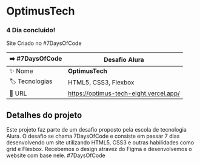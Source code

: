 # OptimusTech
### 4 Dia concluido!

Site Criado no #7DaysOfCode

| ➡️ #7DaysOfCode | **Desafio Alura**
| -------------  | --- |
| :sparkles: Nome        | **OptimusTech**
| :label: Tecnologias | HTML5, CSS3, Flexbox
| :rocket: URL         | https://optimus-tech-eight.vercel.app/

## Detalhes do projeto

Este projeto faz parte de um desafio proposto pela escola de tecnologia Alura. O desafio se chama 7DaysOfCode
e consiste em passar 7 dias desenvolvendo um site utilizando HTML5, CSS3 e outras habilidades como grid e 
Flexbox. Recebemos o design atravez do Figma e desenvolvemos o website com base nele. #7DaysOfCode

